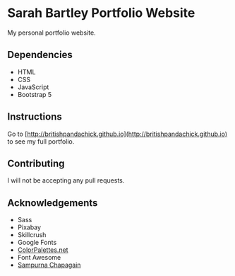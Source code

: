 # Sarah Bartley Portfolio Website
My personal portfolio website.

## Dependencies
* HTML
* CSS
* JavaScript 
* Bootstrap 5

## Instructions
Go to [http://britishpandachick.github.io](http://britishpandachick.github.io) to see my full portfolio.

## Contributing
I will not be accepting any pull requests.

## Acknowledgements 
* Sass 
* Pixabay 
* Skillcrush
* Google Fonts 
* [ColorPalettes.net](https://colorpalettes.net/color-palette-2151/)
* Font Awesome
* [Sampurna Chapagain](https://www.freecodecamp.org/news/how-to-create-a-portfolio-website-using-html-css-javascript-and-bootstrap)
